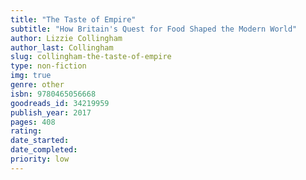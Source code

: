 ```yaml
---
title: "The Taste of Empire"
subtitle: "How Britain's Quest for Food Shaped the Modern World"
author: Lizzie Collingham
author_last: Collingham
slug: collingham-the-taste-of-empire
type: non-fiction
img: true
genre: other
isbn: 9780465056668
goodreads_id: 34219959
publish_year: 2017
pages: 408
rating: 
date_started:
date_completed:
priority: low
---
```

